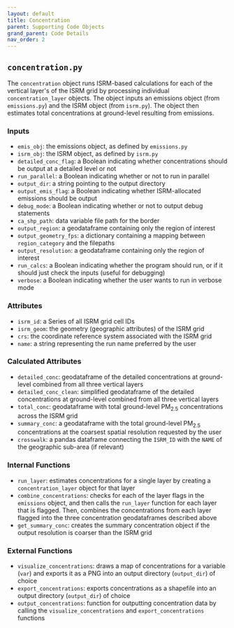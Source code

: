 ```yaml
---
layout: default
title: Concentration
parent: Supporting Code Objects
grand_parent: Code Details
nav_order: 2
---
```


## `concentration.py` 
The `concentration` object runs ISRM-based calculations for each of the vertical layer's of the ISRM grid by processing individual `concentration_layer` objects. The object inputs an emissions object (from `emissions.py`) and the ISRM object (from `isrm.py`). The object then estimates total concentrations at ground-level resulting from emissions.

### Inputs
* `emis_obj`: the emissions object, as defined by `emissions.py`
* `isrm_obj`: the ISRM object, as defined by `isrm.py`
* `detailed_conc_flag`: a Boolean indicating whether concentrations should be output at a detailed level or not
* `run_parallel`: a Boolean indicating whether or not to run in parallel
* `output_dir`: a string pointing to the output directory
* `output_emis_flag`: a Boolean indicating whether ISRM-allocated emissions should be output
* `debug_mode`: a Boolean indicating whether or not to output debug statements
* `ca_shp_path`: data variable file path for the border
* `output_region`: a geodataframe containing only the region of interest
* `output_geometry_fps`: a dictionary containing a mapping between `region_category` and the filepaths
* `output_resolution`: a geodataframe containing only the region of interest
* `run_calcs`: a Boolean indicating whether the program should run, or if it should just check the inputs (useful for debugging)
* `verbose`: a Boolean indicating whether the user wants to run in verbose mode

### Attributes
* `isrm_id`: a Series of all ISRM grid cell IDs
* `isrm_geom`: the geometry (geographic attributes) of the ISRM grid
* `crs`: the coordinate reference system associated with the ISRM grid
* `name`: a string representing the run name preferred by the user

### Calculated Attributes
* `detailed_conc`: geodataframe of the detailed concentrations at ground-level combined from all three vertical layers
* `detailed_conc_clean`: simplified geodataframe of the detailed concentrations at ground-level combined from all three vertical layers
* `total_conc`: geodataframe with total ground-level PM<sub>2.5</sub> concentrations across the ISRM grid
* `summary_conc`: a geodataframe with the total ground-level PM<sub>2.5</sub> concentrations at the coarsest spatial resolution requested by the user
* `crosswalk`: a pandas dataframe connecting the `ISRM_ID` with the `NAME` of the geographic sub-area (if relevant)

### Internal Functions
* `run_layer`: estimates concentrations for a single layer by creating a `concentration_layer` object for that layer
* `combine_concentrations`: checks for each of the layer flags in the `emissions` object, and then calls the `run_layer` function for each layer that is flagged. Then, combines the concentrations from each layer flagged into the three concentration geodataframes described above
* `get_summary_conc`: creates the summary concentration object if the output resolution is coarser than the ISRM grid

### External Functions
* `visualize_concentrations`: draws a map of concentrations for a variable (`var`) and exports it as a PNG into an output directory (`output_dir`) of choice
* `export_concentrations`: exports concentrations as a shapefile into an output directory (`output_dir`) of choice
* `output_concentrations`: function for outputting concentration data by calling the `visualize_concentrations` and `export_concentrations` functions

